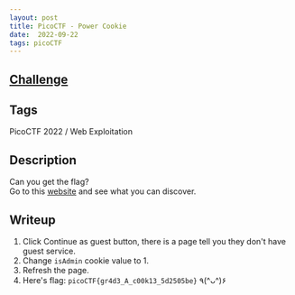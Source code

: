 ```yaml
---
layout: post
title: PicoCTF - Power Cookie
date:  2022-09-22
tags: picoCTF
---
```


## [Challenge](https://play.picoctf.org/practice/challenge/288?category=1&originalEvent=70&page=1&solved=0)

## Tags
PicoCTF 2022 / Web Exploitation

## Description
Can you get the flag? <br />
Go to this [website](http://saturn.picoctf.net:55287/) and see what you can discover.

## Writeup
1. Click Continue as guest button, there is a page tell you they don't have guest service.
2. Change `isAdmin` cookie value to 1.
3. Refresh the page.
4. Here's flag: `picoCTF{gr4d3_A_c00k13_5d2505be}` ٩(^ᴗ^)۶